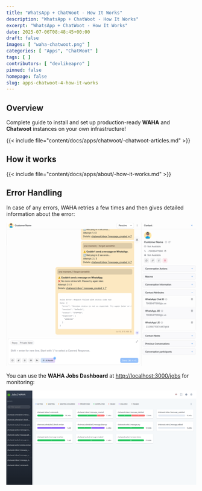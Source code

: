 ```yaml
---
title: "WhatsApp + ChatWoot - How It Works"
description: "WhatsApp + ChatWoot - How It Works"
excerpt: "WhatsApp + ChatWoot - How It Works"
date: 2025-07-06T08:48:45+00:00
draft: false
images: [ "waha-chatwoot.png" ]
categories: [ "Apps", "ChatWoot" ]
tags: [ ]
contributors: [ "devlikeapro" ]
pinned: false
homepage: false
slug: apps-chatwoot-4-how-it-works
---
```


## Overview
Complete guide to install and set up production-ready **WAHA** and **Chatwoot** instances on your own infrastructure!

{{< include file="content/docs/apps/chatwoot/-chatwoot-articles.md" >}}

## How it works

{{< include file="content/docs/apps/about/-how-it-works.md" >}}

## Error Handling
In case of any errors, WAHA retries a few times and then gives detailed information about the error:

![Error Reports and Retries](screenshots/error-reports-and-retries.png)

You can use the **WAHA Jobs Dashboard** at [http://localhost:3000/jobs](http://localhost:3000/jobs) for monitoring:

![WAHA Jobs Dashboard](screenshots/waha-jobs-dashboard.png)

